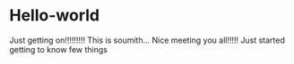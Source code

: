 # Hello-world
Just getting on!!!!!!!!!
This is soumith... Nice meeting you all!!!!!
Just started getting to know few things
